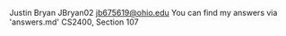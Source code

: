 Justin Bryan
JBryan02
jb675619@ohio.edu
You can find my answers via 'answers.md'
CS2400, Section 107
